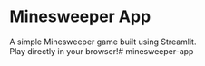 # Minesweeper App

A simple Minesweeper game built using Streamlit.  
Play directly in your browser!# minesweeper-app
